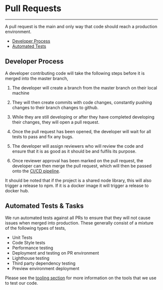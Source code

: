 # Pull Requests
***
A pull request is the main and only way that code should reach a production environment.

- [Developer Process](#developer-process)
- [Automated Tests](#automated-tests--tasks)

## Developer Process
A developer contributing code will take the following steps before it is merged into the master branch,

1. The developer will create a branch from the master branch on their local machine

2. They will then create commits with code changes, constantly pushing changes to their branch changes to github.

3. While they are still developing or after they have completed developing their changes, they will open a pull request.

4. Once the pull request has been opened, the developer will wait for all tests to pass and fix any bugs.

5. The developer will assign reviewers who will review the code and ensure that it is as good as it should be and 
fulfils its purpose.

6. Once reviewer approval has been marked on the pull request, the developer can then merge the pull request, which will
then be passed onto the [CI/CD pipeline](pipelines.md).

It should be noted that if the project is a shared node library, this will also trigger a release to npm. If it is a
docker image it will trigger a release to docker hub.

## Automated Tests & Tasks
We run automated tests against all PRs to ensure that they will not cause issues when merged into production. These 
generally consist of a mixture of the following types of tests,

- Unit Tests
- Code Style tests
- Performance testing
- Deployment and testing on PR environment
- Lighthouse testing
- Third party dependency testing
- Preview environment deployment

Please see the [tooling section](tooling.md) for more information on the tools that we use to test our code.
